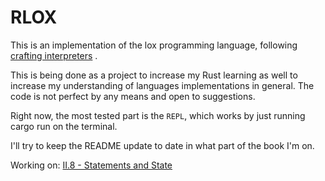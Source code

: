 # RLOX 

This is an implementation of the lox programming language, following [crafting interpreters](www.craftinginterpreters.com) . 

This is being done as a project to increase my Rust learning as well to increase my understanding of 
languages implementations in general. The code is not perfect by any means and open to suggestions.

Right now, the most tested part is the `REPL`, which works by just running cargo run on the terminal. 

I'll try to keep the README update to date in what part of the book I'm on. 

Working on:  [II.8 - Statements and State](http://www.craftinginterpreters.com/statements-and-state.html)
